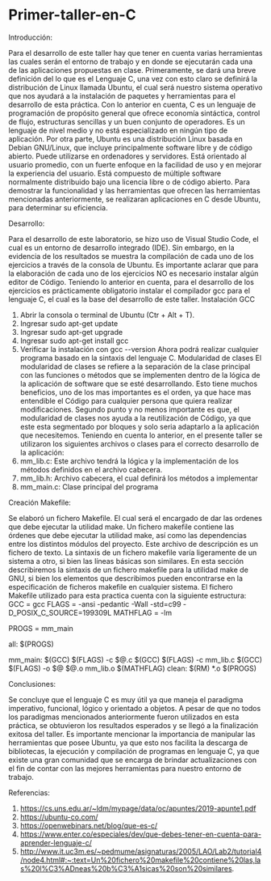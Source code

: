 # Primer-taller-en-C

Introducción:

Para el desarrollo de este taller hay que tener en cuenta varias herramientas las cuales serán el entorno de trabajo y en donde se ejecutarán cada una de las aplicaciones propuestas en clase. Primeramente, se dará una breve definición del lo que es el Lenguaje C, una vez con esto claro se definirá la distribución de Linux llamada Ubuntu, el cual será nuestro sistema operativo que nos ayudará a la instalación de paquetes y herramientas para el desarrollo de esta práctica.
Con lo anterior en cuenta, C es un lenguaje de programación de propósito general que ofrece economía sintáctica, control de flujo, estructuras sencillas y un buen conjunto de operadores. Es un lenguaje de nivel medio y no está especializado en ningún tipo de aplicación.
Por otra parte, Ubuntu es una distribución Linux basada en Debian GNU/Linux, que incluye principalmente software libre y de código abierto. Puede utilizarse en ordenadores y servidores. Está orientado al usuario promedio, con un fuerte enfoque en la facilidad de uso y en mejorar la experiencia del usuario. Está compuesto de múltiple software normalmente distribuido bajo una licencia libre o de código abierto.
Para demostrar la funcionalidad y las herramientas que ofrecen las herramientas mencionadas anteriormente, se realizaran aplicaciones en C desde Ubuntu, para determinar su eficiencia.  

Desarrollo:

Para el desarrollo de este laboratorio, se hizo uso de Visual Studio Code, el cual es un entorno de desarrollo integrado (IDE). Sin embargo, en la evidencia de los resultados se muestra la compilación de cada uno de los ejercicios a través de la consola de Ubuntu. Es importante aclarar que para la elaboración de cada uno de los ejercicios NO es necesario instalar algún editor de Código.
Teniendo lo anterior en cuenta, para el desarrollo de los ejercicios es prácticamente obligatorio instalar el compilador gcc para el lenguaje C, el cual es la base del desarrollo de este taller.
Instalación GCC

1.	Abrir la consola o terminal de Ubuntu (Ctr + Alt + T).
2.	Ingresar sudo apt-get update
3.	Ingresar sudo apt-get upgrade
4.	Ingresar sudo apt-get install gcc
5.	Verificar la instalación con gcc --version
Ahora podrá realizar cualquier programa basado en la sintaxis del lenguaje C.
Modularidad de clases
El modularidad de clases se refiere a la separación de la clase principal con las funciones o métodos que se implementen dentro de la lógica de la aplicación de software que se esté desarrollando.
Esto tiene muchos beneficios, uno de los mas importantes es el orden, ya que hace mas entendible el Código para cualquier persona que quiera realizar modificaciones. Segundo punto y no menos importante es que, el modularidad de clases nos ayuda a la reutilización de Código, ya que este esta segmentado por bloques y solo seria adaptarlo a la aplicación que necesitemos.
Teniendo en cuenta lo anterior, en el presente taller se utilizaron los siguientes archivos o clases para el correcto desarrollo de la aplicación:
1.	mm_lib.c: Este archivo tendrá la lógica y la implementación de los métodos definidos en el archivo cabecera.
2.	mm_lib.h: Archivo cabecera, el cual definirá los métodos a implementar
3.	mm_main.c: Clase principal del programa



Creación Makefile:

Se elaboró un fichero Makefile. El cual será el encargado de dar las ordenes que debe ejecutar la utilidad make.
Un fichero makefile contiene las órdenes que debe ejecutar la utilidad make, así como las dependencias entre los distintos módulos del proyecto. Este archivo de descripción es un fichero de texto.
La sintaxis de un fichero makefile varía ligeramente de un sistema a otro, si bien las líneas básicas son similares. En esta sección describiremos la sintaxis de un fichero makefile para la utilidad make de GNU, si bien los elementos que describimos pueden encontrarse en la especificación de ficheros makefile en cualquier sistema. 
El fichero Makefile utilizado para esta practica cuenta con la siguiente estructura:
GCC = gcc
FLAGS = -ansi -pedantic -Wall -std=c99 -D_POSIX_C_SOURCE=199309L
MATHFLAG = -lm

PROGS = mm_main

all: $(PROGS)

mm_main:
	$(GCC) $(FLAGS) -c $@.c 
	$(GCC) $(FLAGS) -c mm_lib.c
	$(GCC) $(FLAGS) -o $@ $@.o mm_lib.o $(MATHFLAG)
clean:
	$(RM) *.o $(PROGS)
 
Conclusiones:

Se concluye que el lenguaje C es muy útil ya que maneja el paradigma imperativo, funcional, lógico y orientado a objetos. A pesar de que no todos los paradigmas mencionados anteriormente fueron utilizados en esta práctica, se obtuvieron los resultados esperados y se llegó a la finalización exitosa del taller.
Es importante mencionar la importancia de manipular las herramientas que posee Ubuntu, ya que esto nos facilita la descarga de bibliotecas, la ejecución y compilación de programas en lenguaje C, ya que existe una gran comunidad que se encarga de brindar actualizaciones con el fin de contar con las mejores herramientas para nuestro entorno de trabajo.


Referencias:

1.	https://cs.uns.edu.ar/~ldm/mypage/data/oc/apuntes/2019-apunte1.pdf
2.	https://ubuntu-co.com/
3.	https://openwebinars.net/blog/que-es-c/
4.	https://www.enter.co/especiales/dev/que-debes-tener-en-cuenta-para-aprender-lenguaje-c/
5.	http://www.it.uc3m.es/~pedmume/asignaturas/2005/LAO/Lab2/tutorial4/node4.html#:~:text=Un%20fichero%20makefile%20contiene%20las,las%20l%C3%ADneas%20b%C3%A1sicas%20son%20similares.
 
  
  
